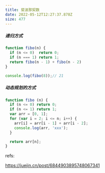 ```yaml
---
title: 斐波那契数
date: 2022-05-12T12:27:37.878Z
size: 477
---
```

##### 递归方式

```javascript
function fibo(n) {
  if (n <= 0)  return 0;
  if (n === 1) return 1;
  return fibo(n - 1) + fibo(n - 2)
}

console.log(fibo(8));// 21
```

##### 动态规划的方式

```js
function fibo (n) {
  if (n <= 0) return 0;
  if (n <= 1) return 1;
  var arr = [0, 1];
  for (var i = 2; i <= n; i++) {
    arr[i] = arr[i - 1] + arr[i - 2];
    console.log(arr, 'xxx');
  }

  return arr[n];
}
```



refs:

https://juejin.cn/post/6844903895748067341
